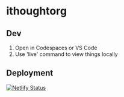 # ithoughtorg


## Dev

1. Open in Codespaces or VS Code
1. Use 'live' command to view things locally 

## Deployment

[![Netlify Status](https://api.netlify.com/api/v1/badges/34a89974-3129-46a2-8601-67ebc9c46b75/deploy-status)](https://app.netlify.com/sites/mellifluous-starburst-74a610/deploys)

